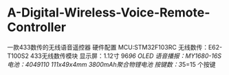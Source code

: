 # A-Digital-Wireless-Voice-Remote-Controller
一款433数传的无线语音遥控器
硬件配置
MCU:STM32F103RC
无线数传：E62-T100S2 433无线数传模块
显示屏：1.12寸 96*96 OLED
语音播报：MY1680-16S
电池：4049110 111x49x4mm 3800mAh聚合物锂电池
按键数：3*5=15 个按键
